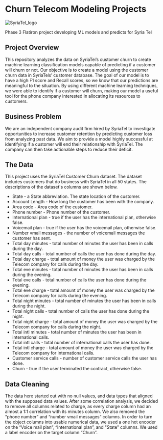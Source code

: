 # Churn Telecom Modeling Projects
![SyriaTel_logo](./picture/SyriaTel_logo.jpeg)

Phase 3 Flatiron project developing ML models and predicts for Syria Tel

## Project Overview
This repository analyzes the data on SyriaTel’s customer churn to create machine learning classification models capable of predicting if a customer will churn or not. Our objective is to create a model using the customer churn data in SyriaTels’ customer database. The goal of our model is to have a high F1 score and Recall scores, so we know that our predictions are meaningful to the situation. By using different machine learning techniques, we were able to identify if a customer will churn, making our model a useful tool for the phone company interested in allocating its resources to customers. 
 
## Business Problem
We are an independent company audit firm hired by SyriaTel to investigate opportunities to increase customer retention by predicting customer loss from analyzing past data. We aim to provide a model highly successful at identifying if a customer will end their relationship with SyriaTel. The company can then take actionable steps to reduce their deficit.

## The Data
This project uses the SyriaTel Customer Churn dataset. The dataset includes customers that do business with SyriaTel in all 50 states. The descriptions of the dataset's columns are shown below.

* State - a State abbreviation. The state location of the customer.
* Account Length - How long the customer has been with the company.
* Area code - Area code of the customer.
* Phone number - Phone number of the customer.
* International plan - true if the user has the international plan, otherwise false.
* Voicemail plan - true if the user has the voicemail plan, otherwise false.
* Number vmail messages - the number of voicemail messages the customer has sent.
* Total day minutes - total number of minutes the user has been in calls during the day.
* Total day calls - total number of calls the user has done during the day.
* Total day charge - total amount of money the user was charged by the Telecom company for calls during the day.
* Total eve minutes - total number of minutes the user has been in calls during the evening.
* Total eve calls - total number of calls the user has done during the evening.
* Total eve charge - total amount of money the user was charged by the Telecom company for calls during the evening.
* Total night minutes - total number of minutes the user has been in calls during the night.
* Total night calls - total number of calls the user has done during the night.
* Total night charge - total amount of money the user was charged by the Telecom company for calls during the night.
* Total intl minutes - total number of minutes the user has been in international calls.
* Total intl calls - total number of international calls the user has done.
* Total intl charge - total amount of money the user was charged by the Telecom company for international calls.
* Customer service calls - number of customer service calls the user has done.
* Churn - true if the user terminated the contract, otherwise false.

## Data Cleaning

The data here started out with no null values, and data types that aligned with the supposed data values. After some correlation analysis, we decided to remove all columns related to charge, as every charge column had an almost a 1:1 correlation with its minutes column. We also removed the “phone number” and “number vmail messages” columns. In order to turn the object columns into usable numerical data, we used a one hot encoder on the “Voice mail plan”, “International plan”, and "State" columns. We used a label encoder on the target column “Churn”.
 

 
